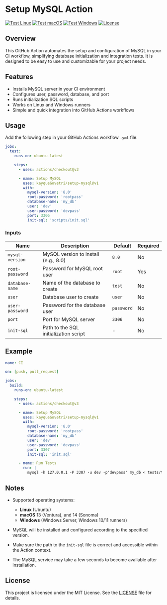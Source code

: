 
# Setup MySQL Action

[![Test Linux](https://github.com/kayqueGovetri/setup-mysql/actions/workflows/test-linux.yml/badge.svg?branch=main)](https://github.com/kayqueGovetri/setup-mysql/actions/workflows/test-linux.yml)
[![Test macOS](https://github.com/kayqueGovetri/setup-mysql/actions/workflows/test-macos.yml/badge.svg?branch=main)](https://github.com/kayqueGovetri/setup-mysql/actions/workflows/test-macos.yml)
[![Test Windows](https://github.com/kayqueGovetri/setup-mysql/actions/workflows/test-windows.yml/badge.svg?branch=main)](https://github.com/kayqueGovetri/setup-mysql/actions/workflows/test-windows.yml)
[![License](https://img.shields.io/github/license/kayqueGovetri/setup-mysql)](LICENSE)

## Overview

This GitHub Action automates the setup and configuration of MySQL in your CI workflow, simplifying database initialization and integration tests. It is designed to be easy to use and customizable for your project needs.

## Features

- Installs MySQL server in your CI environment
- Configures user, password, database, and port
- Runs initialization SQL scripts
- Works on Linux and Windows runners
- Simple and quick integration into GitHub Actions workflows

## Usage

Add the following step in your GitHub Actions workflow `.yml` file:

```yaml
jobs:
  test:
    runs-on: ubuntu-latest

    steps:
      - uses: actions/checkout@v3

      - name: Setup MySQL
        uses: kayqueGovetri/setup-mysql@v1
        with:
          mysql-version: '8.0'
          root-password: 'rootpass'
          database-name: 'my_db'
          user: 'dev'
          user-password: 'devpass'
          port: 3306
          init-sql: 'scripts/init.sql'
```

### Inputs

| Name           | Description                                | Default  | Required |
| -------------- | ------------------------------------------| -------- | -------- |
| `mysql-version`| MySQL version to install (e.g., 8.0)      | `8.0`    | No       |
| `root-password`| Password for MySQL root user                | `root`   | Yes      |
| `database-name`| Name of the database to create              | `test`   | No       |
| `user`         | Database user to create                      | `user`   | No       |
| `user-password`| Password for the database user               | `password`| No      |
| `port`         | Port for MySQL server                        | `3306`   | No       |
| `init-sql`     | Path to the SQL initialization script       | -        | No       |

## Example

```yaml
name: CI

on: [push, pull_request]

jobs:
  build:
    runs-on: ubuntu-latest

    steps:
      - uses: actions/checkout@v3

      - name: Setup MySQL
        uses: kayqueGovetri/setup-mysql@v1
        with:
          mysql-version: '8.0'
          root-password: 'rootpass'
          database-name: 'my_db'
          user: 'dev'
          user-password: 'devpass'
          port: 3307
          init-sql: 'init.sql'

      - name: Run Tests
        run: |
          mysql -h 127.0.0.1 -P 3307 -u dev -p'devpass' my_db < tests/test.sql
```

## Notes

- Supported operating systems:
  - **Linux** (Ubuntu)
  - **macOS** 13 (Ventura), and 14 (Sonoma)
  - **Windows** (Windows Server, Windows 10/11 runners)

- MySQL will be installed and configured according to the specified version.
- Make sure the path to the `init-sql` file is correct and accessible within the Action context.
- The MySQL service may take a few seconds to become available after installation.

## License

This project is licensed under the MIT License. See the [LICENSE](LICENSE) file for details.
